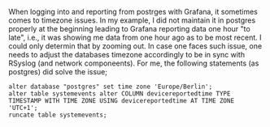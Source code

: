 When logging into and reporting from postrges with Grafana, it sometimes comes to timezone issues. In my example, I did not maintain it in postgres properly at the beginning leading to Grafana reporting data one hour "to late", i.e., it was showing me data from one hour ago as to be most recent. I could only determin that by zooming out.
In case one faces such issue, one needs to adjust the databases timezone accordingly to be in sync with RSyslog (and network componeents). 
For me, the following statements (as postgres) did solve the issue;
```
alter database "postgres" set time zone 'Europe/Berlin'; 
alter table systemevents alter COLUMN devicereportedtime TYPE TIMESTAMP WITH TIME ZONE USING devicereportedtime AT TIME ZONE 'UTC+1';
runcate table systemevents;
```
